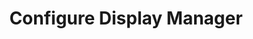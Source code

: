 ---
sidebar_position: 1
title: "Configure Display Manager"
sidebar_label: "Configure Display Manager"
description: "Set up display manager in Alpine Linux platforms - configure login screen, manage display manager settings, customize graphical login, and control display manager behavior."
keywords:
  - "alpine display manager"
  - "login screen"
  - "graphical login"
  - "display manager configuration"
  - "login manager"
tags:
  - alpine
  - display-manager
  - login-screen
  - graphical-login
  - configuration
slug: /linux/alpine/configuration/desktop-environment/configure-display-manager
---